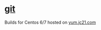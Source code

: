 # [git](https://git-scm.com/)

Builds for Centos 6/7 hosted on [yum.jc21.com](https://yum.jc21.com)

